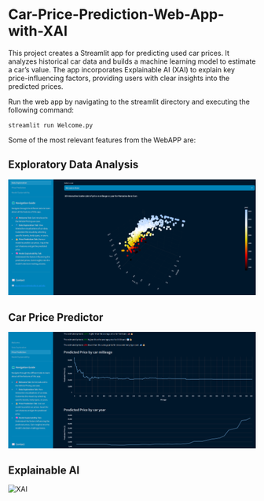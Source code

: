 # Car-Price-Prediction-Web-App-with-XAI
This project creates a Streamlit app for predicting used car prices. It analyzes historical car data and builds a machine learning model to estimate a car’s value. The app incorporates Explainable AI (XAI) to explain key price-influencing factors, providing users with clear insights into the predicted prices.


Run the web app by navigating to the streamlit directory and executing the following command:

```
streamlit run Welcome.py
```

Some of the most relevant features from the WebAPP are:

## Exploratory Data Analysis 

![EDA](images/EDA.png)

## Car Price Predictor

![Predictor](images/PREDICTOR.png)

## Explainable AI

![XAI](iamges/XAI.png)
